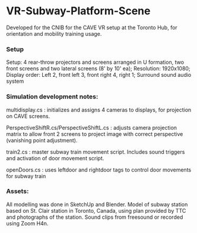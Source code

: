 # VR-Subway-Platform-Scene
Developed for the CNIB for the CAVE VR setup at the Toronto Hub, for orientation and mobility training usage.

### Setup
Setup: 4 rear-throw projectors and screens arranged in U formation, two front screens and two lateral screens (8' by 10' ea);
Resolution: 1920x1080;
Display order: Left 2, front left 3, front right 4, right 1;
Surround sound audio system 

### Simulation development notes:
multidisplay.cs : initializes and assigns 4 cameras to displays, for projection on CAVE screens.

PerspectiveShiftR.cs/PerspectiveShiftL.cs : adjusts camera projection matrix to allow front 2 screens to project image with correct perspective (vanishing point adjustment).

train2.cs : master subway train movement script. Includes sound triggers and activation of door movement script.

openDoors.cs : uses leftdoor and rightdoor tags to control door movements for subway train

### Assets:
All modelling was done in SketchUp and Blender. Model of subway station based on St. Clair station in Toronto, Canada, using plan provided by TTC and photographs of the station.
Sound clips from freesound or recorded using Zoom H4n.
